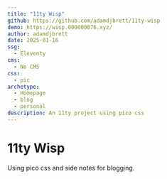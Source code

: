 ```yaml
---
title: "11ty Wisp"
github: https://github.com/adamdjbrett/11ty-wisp
demo: https://wisp.000000076.xyz/
author: adamdjbrett
date: 2025-01-16
ssg:
  - Eleventy
cms:
  - No CMS
css:
  - pic
archetype:
  - Homepage
  - blog
  - personal
description: An 11ty project using pico css
---
```

# 11ty Wisp
Using pico css and side notes for blogging.